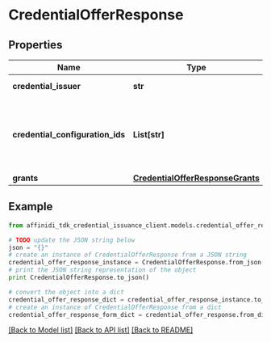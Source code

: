 # CredentialOfferResponse

## Properties

| Name                             | Type                                                                  | Description                                                                                                          | Notes |
| -------------------------------- | --------------------------------------------------------------------- | -------------------------------------------------------------------------------------------------------------------- | ----- |
| **credential_issuer**            | **str**                                                               | The URL of the Credential Issuer                                                                                     |
| **credential_configuration_ids** | **List[str]**                                                         | Array of unique strings that each identify one of the keys in the name/value pairs stored in the credentialSupported |
| **grants**                       | [**CredentialOfferResponseGrants**](CredentialOfferResponseGrants.md) |                                                                                                                      |

## Example

```python
from affinidi_tdk_credential_issuance_client.models.credential_offer_response import CredentialOfferResponse

# TODO update the JSON string below
json = "{}"
# create an instance of CredentialOfferResponse from a JSON string
credential_offer_response_instance = CredentialOfferResponse.from_json(json)
# print the JSON string representation of the object
print CredentialOfferResponse.to_json()

# convert the object into a dict
credential_offer_response_dict = credential_offer_response_instance.to_dict()
# create an instance of CredentialOfferResponse from a dict
credential_offer_response_form_dict = credential_offer_response.from_dict(credential_offer_response_dict)
```

[[Back to Model list]](../README.md#documentation-for-models) [[Back to API list]](../README.md#documentation-for-api-endpoints) [[Back to README]](../README.md)

